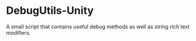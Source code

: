 # DebugUtils-Unity
A small script that contains useful debug methods as well as string rich text modifiers.
